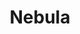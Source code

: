 ---
draft: false
title: Nebula
content:
  id: nebula
  name: Nebula
  logo: /images/development/network/nebula/logo.png
  website: https://github.com/slackhq/nebula
  iframe_website: /website-iframe/development/network/nebula
  dashboardImage: 
  short_description: Nebula is a scalable overlay networking tool with a focus on performance, simplicity and security
  description: Nebula, an open-source overlay networking tool, lets you seamlessly connect computers anywhere in the world. It's portable, and runs on Linux, OSX, Windows, iOS and  Android. It includes encryption, security groups, certificates and tunneling, but what makes Nebula different is that it brings all of these ideas together, resulting in a sum greater than its individual parts. It can be used to connect a small number or tens of thousands of computers as required.
  features:
    - title: Highly scalable
      description: The Nebula model is node-to-node, and can be used in as simple a configuration as installing on a computer that connects to a compute instance on DigitalOcean, or some other cloud provider. This scalability offers flexibility for internet of things (IoT) devices, providing public internet access but without explicitly allowing traffic in or out on predefined ports as a firewall rule.
    - title: Trusted, stable, secure
      description: Innovative companies with high expectations of availability and reliability run their networks with Nebula. Slack open-sourced the project after years of R&D and deploying it at scale. Created by security engineers, Nebula leverages trusted crypto libraries (Noise), includes a built-in firewall with granular security groups, and uses the best parts of PKI to authenticate hosts.
    - title: Runs everywhere
      description: Nebula is a lightweight service that’s easy to distribute and configure on modern operating systems. It runs on a wide variety of hardware including x86, arm, mips, and ppc.
    - title: Mesh VPN architecture
      description: "Traditional VPNs come with availability and performance bottlenecks. Nebula is decentralized: encrypted tunnels are created per-host and on-demand as needed."
  screenshots:
---